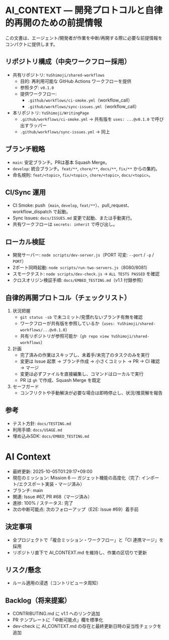 # AI_CONTEXT — 開発プロトコルと自律的再開のための前提情報

この文書は、エージェント/開発者が作業を中断/再開する際に必要な前提情報をコンパクトに提供します。

## リポジトリ構成（中央ワークフロー採用）
- 共有リポジトリ: `YuShimoji/shared-workflows`
  - 目的: 再利用可能な GitHub Actions ワークフローを提供
  - 参照タグ: `v0.1.0`
  - 提供ワークフロー:
    - `.github/workflows/ci-smoke.yml`（workflow_call）
    - `.github/workflows/sync-issues.yml`（workflow_call）
- 本リポジトリ: `YuShimoji/WritingPage`
  - `.github/workflows/ci-smoke.yml` → 共有版を `uses: ...@v0.1.0` で呼び出すラッパー
  - `.github/workflows/sync-issues.yml` → 同上

## ブランチ戦略
- `main`: 安定ブランチ。PRは基本 Squash Merge。
- `develop`: 統合ブランチ。`feat/**`, `chore/**`, `docs/**`, `fix/**` からの集約。
- 命名規則: `feat/<topic>`, `fix/<topic>`, `chore/<topic>`, `docs/<topic>`。

## CI/Sync 運用
- CI Smoke: push（`main`, `develop`, `feat/**`）、pull_request、workflow_dispatch で起動。
- Sync Issues: `docs/ISSUES.md` 変更で起動、または手動実行。
- 共有ワークフローは `secrets: inherit` で呼び出し。

## ローカル検証
- 開発サーバー: `node scripts/dev-server.js`（PORT 可変: `--port` / `-p` / `PORT`）
- 2ポート同時起動: `node scripts/run-two-servers.js`（8080/8081）
- スモークテスト: `node scripts/dev-check.js` → `ALL TESTS PASSED` を確認
- クロスオリジン検証手順: `docs/EMBED_TESTING.md`（v1.1 付録参照）

## 自律的再開プロトコル（チェックリスト）
1) 状況把握
   - `git status -sb` で未コミット/見慣れないブランチ有無を確認
   - ワークフローが共有版を参照しているか（`uses: YuShimoji/shared-workflows/...@v0.1.0`）
   - 共有リポジトリが参照可能か（`gh repo view YuShimoji/shared-workflows`）
2) 計画
   - 完了済みの作業はスキップし、未着手/未完了のタスクのみを実行
   - 変更は Issue 起票 → ブランチ作成 → 小さくコミット → PR → CI 確認 → マージ
   - 変更は必ずファイルを直接編集し、コマンドはローカルで実行
   - PR は `gh` で作成、Squash Merge を既定
4) セーフガード
   - コンフリクトや手動解決が必要な場合は即時停止し、状況/推奨解を報告

  ## 参考
  - テスト方針: `docs/TESTING.md`
  - 利用手順: `docs/USAGE.md`
  - 埋め込みSDK: `docs/EMBED_TESTING.md`
  # AI Context

 - 最終更新: 2025-10-05T01:29:17+09:00
 - 現在のミッション: Mission 6 — ガジェット機能の高度化（完了: インポート/エクスポート実装・マージ済み）
 - ブランチ: main
 - 関連: Issue #67, PR #68（マージ済み）
 - 進捗: 100% / ステータス: 完了
 - 次の中断可能点: 次のフォローアップ（E2E: Issue #69）着手前

  ## 決定事項

- 全プロジェクトで「複合ミッション・ワークフロー」と「CI 連携マージ」を採用
- リポジトリ直下で AI_CONTEXT.md を維持し、作業の区切りで更新

## リスク/懸念
- ルール適用の浸透（コントリビュータ周知）

## Backlog（将来提案）

- CONTRIBUTING.md に v1.1 へのリンク追加
- PR テンプレートに「中断可能点」欄を標準化
- dev-check に AI_CONTEXT.md の存在と最終更新日時の妥当性チェックを追加
